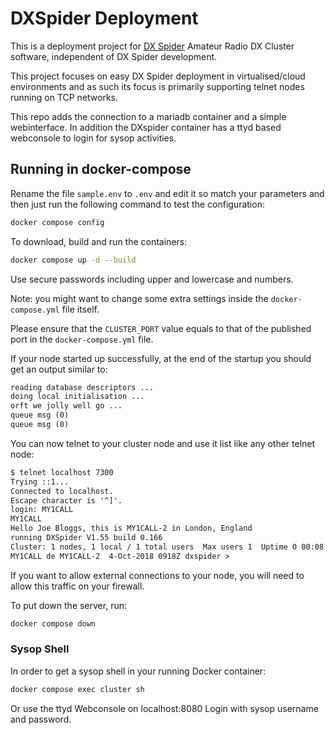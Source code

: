 # DXSpider Deployment

This is a deployment project for [DX Spider](http://wiki.dxcluster.org/index.php/Main_Page)
Amateur Radio DX Cluster software, independent of DX Spider development.

This project focuses on easy DX Spider deployment in virtualised/cloud
environments and as such its focus is primarily supporting telnet nodes running
on TCP networks.

This repo adds the connection to a mariadb container and a simple webinterface.
In addition the DXspider container has a ttyd based webconsole to login for sysop activities.



## Running in docker-compose

Rename the file `sample.env` to `.env` and edit it so match your parameters and then
just run the following command to test the configuration:

```sh
docker compose config
```

To download, build and run the containers:

```sh
docker compose up -d --build
```
Use secure passwords including upper and lowercase and numbers.

Note: you might want to change some extra settings inside the
`docker-compose.yml` file itself.

Please ensure that the `CLUSTER_PORT` value equals to that of the
published port in the `docker-compose.yml` file.

If your node started up successfully, at the end of the startup you should
get an output similar to:

```txt
reading database descriptors ...
doing local initialisation ...
orft we jolly well go ...
queue msg (0)
queue msg (0)
```

You can now telnet to your cluster node and use it list like any other telnet
node:

```txt
$ telnet localhost 7300
Trying ::1...
Connected to localhost.
Escape character is '^]'.
login: MY1CALL
MY1CALL
Hello Joe Bloggs, this is MY1CALL-2 in London, England
running DXSpider V1.55 build 0.166
Cluster: 1 nodes, 1 local / 1 total users  Max users 1  Uptime 0 00:08
MY1CALL de MY1CALL-2  4-Oct-2018 0918Z dxspider >
```

If you want to allow external connections to your node, you will need to allow
this traffic on your firewall.

To put down the server, run:

```sh
docker compose down
```

### Sysop Shell

In order to get a sysop shell in your running Docker container:

```sh
docker compose exec cluster sh
```
Or use the ttyd Webconsole on localhost:8080
Login with sysop username and password.
